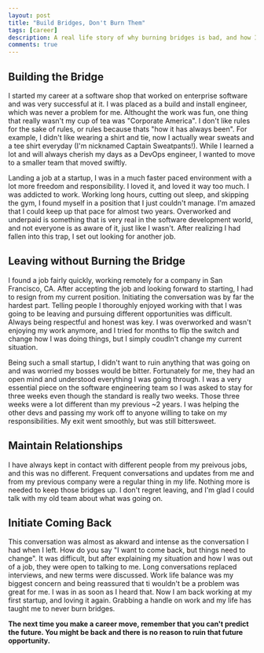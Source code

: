 ```yaml
---
layout: post
title: "Build Bridges, Don't Burn Them"
tags: [career]
description: A real life story of why burning bridges is bad, and how I am grateful I haven't burned mine.
comments: true
---
```


## Building the Bridge
I started my career at a software shop that worked on enterprise software and was very successful at it.  I was placed as a build and install engineer, which was never a problem for me.  Althought the work was fun, one thing that really wasn't my cup of tea was "Corporate America".  I don't like rules for the sake of rules, or rules because thats "how it has always been".  For example, I didn't like wearing a shirt and tie, now I actually wear sweats and a tee shirt everyday (I'm nicknamed Captain Sweatpants!).  While I learned a lot and will always cherish my days as a DevOps engineer, I wanted to move to a smaller team that moved swiftly.

Landing a job at a startup, I was in a much faster paced environment with a lot more freedom and responsibility.  I loved it, and loved it way too much.  I was addicted to work.  Working long hours, cutting out sleep, and skipping the gym, I found myself in a position that I just couldn't manage.  I'm amazed that I could keep up that pace for almost two years.  Overworked and underpaid is something that is very real in the software development world, and not everyone is as aware of it, just like I wasn't.  After realizing I had fallen into this trap, I set out looking for another job.

## Leaving without Burning the Bridge
I found a job fairly quickly, working remotely for a company in San Francisco, CA.  After accepting the job and looking forward to starting, I had to resign from my current position.  Initiating the conversation was by far the hardest part.  Telling people I thoroughly enjoyed working with that I was going to be leaving and pursuing different opportunities was difficult.  Always being respectful and honest was key.  I was overworked and wasn't enjoying my work anymore, and I tried for months to flip the switch and change how I was doing things, but I simply coudln't change my current situation.

Being such a small startup, I didn't want to ruin anything that was going on and was worried my bosses would be bitter.  Fortunately for me, they had an open mind and understood everything I was going through.  I was a very essential piece on the software engineering team so I was asked to stay for three weeks even though the standard is really two weeks.  Those three weeks were a lot different than my previous ~2 years.  I was helping the other devs and passing my work off to anyone willing to take on my responsibilities.  My exit went smoothly, but was still bittersweet.

## Maintain Relationships
I have always kept in contact with different people from my preivous jobs, and this was no different.  Frequent conversations and updates from me and from my previous company were a regular thing in my life.  Nothing more is needed to keep those bridges up.  I don't regret leaving, and I'm glad I could talk with my old team about what was going on.

## Initiate Coming Back
This conversation was almost as akward and intense as the conversation I had when I left.  How do you say "I want to come back, but things need to change".  It was difficult, but after explaining my situation and how I was out of a job, they were open to talking to me.  Long conversations replaced interviews, and new terms were discussed.  Work life balance was my biggest concern and being reassured that ti wouldn't be a problem was great for me.  I was in as soon as I heard that.  Now I am back working at my first startup, and loving it again.  Grabbing a handle on work and my life has taught me to never burn bridges.

__The next time you make a career move, remember that you can't predict the future.  You might be back and there is no reason to ruin that future opportunity.__
